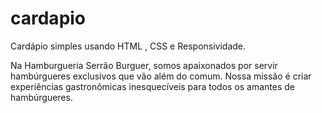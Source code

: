 # cardapio
Cardápio simples usando HTML , CSS e Responsividade.

Na Hamburgueria Serrão Burguer, somos apaixonados por servir hambúrgueres exclusivos que vão além do comum. Nossa missão é criar experiências gastronômicas inesquecíveis para todos os amantes de hambúrgueres.

